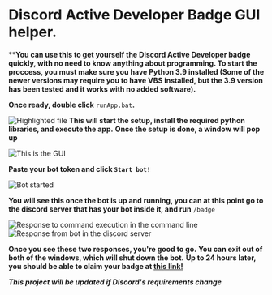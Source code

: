 # Discord Active Developer Badge GUI helper.


****You can use this to get yourself the Discord Active Developer badge quickly, with no need to know anything about programming.
To start the proccess, you must make sure you have Python 3.9 installed (Some of the newer versions may require you to have VBS installed, but the 3.9 version has been tested and it works with no added software).**

**Once ready, double click** `runApp.bat`**.** 

![Highlighted file](https://i.imgur.com/5seEX3c.png)
 **This will start the setup, install the required python libraries, and execute the app.**
**Once the setup is done, a window will pop up**


![This is the GUI](https://i.imgur.com/jN7HAd2.png)


**Paste your bot token and click `Start bot!`**

![Bot started](https://i.imgur.com/Mro5iNe.png)


**You will see this once the bot is up and running, you can at this point go to the discord server that has your bot inside it, and run** `/badge`


![Response to command execution in the command line](https://i.imgur.com/hkD4gq0.png)
![Response from bot in the discord server](https://i.imgur.com/6aKsJxg.png)


**Once you see these two responses, you're good to go.**
**You can exit out of both of the windows, which will shut down the bot.**
**Up to 24 hours later, you should be able to claim your badge at [this link!](https://discord.com/developers/applications)**

***This project will be updated if Discord's requirements change***
